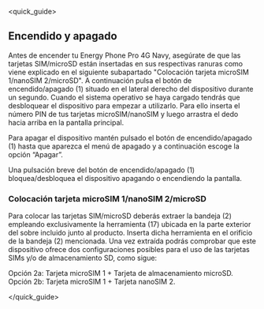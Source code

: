 <quick_guide>
## Encendido y apagado

Antes de encender tu Energy Phone Pro 4G Navy, asegúrate de que las tarjetas SIM/microSD están insertadas en sus respectivas ranuras como viene explicado en el siguiente subapartado "Colocación tarjeta microSIM 1/nanoSIM 2/microSD". A continuación pulsa el botón de encendido/apagado (1) situado en el lateral derecho del dispositivo durante un segundo. Cuando el sistema operativo se haya cargado tendrás que desbloquear el dispositivo para empezar a utilizarlo. Para ello inserta el número PIN de tus tarjetas microSIM/nanoSIM y luego arrastra el dedo hacia arriba en la pantalla principal.

Para apagar el dispositivo mantén pulsado el botón de encendido/apagado (1) hasta que aparezca el menú de apagado y a continuación escoge la opción “Apagar”.

Una pulsación breve del botón de encendido/apagado (1) bloquea/desbloquea el dispositivo apagando o encendiendo la pantalla.

### Colocación tarjeta microSIM 1/nanoSIM 2/microSD

Para colocar las tarjetas SIM/microSD deberás extraer la bandeja (2) empleando exclusivamente la herramienta (17) ubicada en la parte exterior del sobre incluido junto al producto. Inserta dicha herramienta en el orificio de la bandeja (2) mencionada. Una vez extraída podrás comprobar que este dispositivo ofrece dos configuraciones posibles para el uso de las tarjetas SIMs y/o de almacenamiento SD, como sigue:

Opción 2a: Tarjeta microSIM 1 + Tarjeta de almacenamiento microSD.
Opción 2b: Tarjeta microSIM 1 + Tarjeta nanoSIM 2.

</quick_guide>
